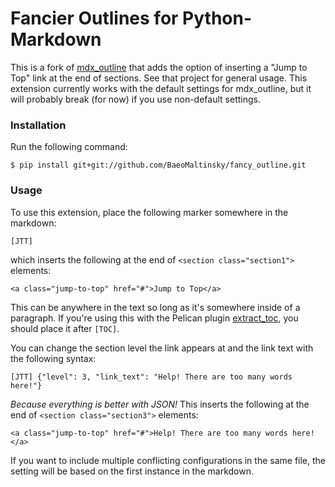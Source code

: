 Fancier Outlines for Python-Markdown
=====================================

This is a fork of [mdx_outline](https://github.com/aleray/mdx_outline) that adds the option of inserting a "Jump to Top" link at the end of sections. See that project for general usage. This extension currently works with the default settings for mdx\_outline, but it will probably break (for now) if you use non-default settings. 

### Installation

Run the following command:

`$ pip install git+git://github.com/BaeoMaltinsky/fancy_outline.git`

### Usage

To use this extension, place the following marker somewhere in the markdown:

```
[JTT]
```

which inserts the following at the end of `<section class="section1">` elements:

```
<a class="jump-to-top" href="#">Jump to Top</a>
```

This can be anywhere in the text so long as it's somewhere inside of a paragraph. If you're using this with the Pelican plugin [extract_toc](https://github.com/getpelican/pelican-plugins/tree/master/extract_toc), you should place it after `[TOC]`.

You can change the section level the link appears at and the link text with the following syntax:

```
[JTT] {"level": 3, "link_text": "Help! There are too many words here!"}
```

*Because everything is better with JSON!*  This inserts the following at the end of `<section class="section3">` elements:

```
<a class="jump-to-top" href="#">Help! There are too many words here!</a>
```

If you want to include multiple conflicting configurations in the same file, the setting will be based on the first instance in the markdown.
